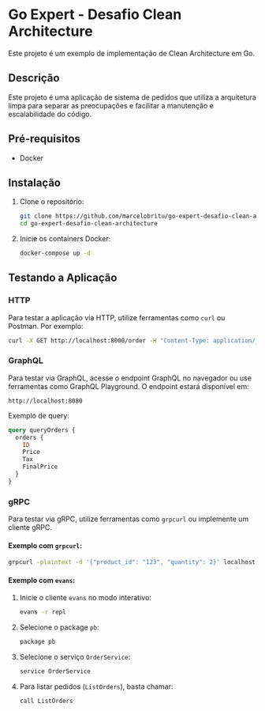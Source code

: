 # Go Expert - Desafio Clean Architecture

Este projeto é um exemplo de implementação de Clean Architecture em Go.

## Descrição

Este projeto é uma aplicação de sistema de pedidos que utiliza a arquitetura limpa para separar as preocupações e facilitar a manutenção e escalabilidade do código.

## Pré-requisitos

- Docker

## Instalação

1. Clone o repositório:

   ```sh
   git clone https://github.com/marcelobritu/go-expert-desafio-clean-architecture.git
   cd go-expert-desafio-clean-architecture
   ```

2. Inicie os containers Docker:
   ```sh
   docker-compose up -d
   ```

## Testando a Aplicação

### HTTP

Para testar a aplicação via HTTP, utilize ferramentas como `curl` ou Postman. Por exemplo:

```sh
curl -X GET http://localhost:8000/order -H "Content-Type: application/json"
```

### GraphQL

Para testar via GraphQL, acesse o endpoint GraphQL no navegador ou use ferramentas como GraphQL Playground. O endpoint estará disponível em:

```
http://localhost:8080
```

Exemplo de query:

```graphql
query queryOrders {
  orders {
    ID
    Price
    Tax
    FinalPrice
  }
}
```

### gRPC

Para testar via gRPC, utilize ferramentas como `grpcurl` ou implemente um cliente gRPC.

#### Exemplo com `grpcurl`:

```sh
grpcurl -plaintext -d '{"product_id": "123", "quantity": 2}' localhost:50051 orders.OrderService/CreateOrder
```

#### Exemplo com `evans`:

1. Inicie o cliente `evans` no modo interativo:

   ```sh
   evans -r repl
   ```

2. Selecione o package `pb`:

   ```sh
   package pb
   ```

3. Selecione o serviço `OrderService`:

   ```sh
   service OrderService
   ```

4. Para listar pedidos (`ListOrders`), basta chamar:
   ```sh
   call ListOrders
   ```
